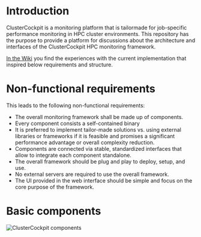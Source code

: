 # Introduction

ClusterCockpit is a monitoring platform that is tailormade for job-specific performance monitoring in HPC cluster environments.
This repository has the purpose to provide a platform for discussions about the architecture and interfaces of the ClusterCockpit HPC monitoring framework.

[In the Wiki](https://github.com/ClusterCockpit/cc-architecture/wiki/Learning-from-experience) you find the experiences with the current implementation that inspired below requirements and structure.

# Non-functional requirements

This leads to the following non-functional requirements:
* The overall monitoring framework shall be made up of components.
* Every component consists a self-contained binary
* It is preferred to implement tailor-made solutions vs. using external libraries or frameworks if it is feasible and promises a significant performance advantage or overall complexity reduction.
* Components are connected via stable, standardized interfaces that allow to integrate each component standalone.
* The overall framework should be plug and play to deploy, setup, and use.
* No external servers are required to use the overall framework.
* The UI provided in the web interface should be simple and focus on the core purpose of the framework.

# Basic components


![ClusterCockpit components](https://user-images.githubusercontent.com/11572749/98929802-00d07a80-24dc-11eb-8fda-f6d6f22bac70.png)

